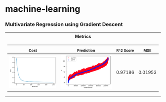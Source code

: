 # machine-learning

### Multivariate Regression using Gradient Descent
<table>
<tr><th>Metrics</th></tr>
<tr><td>
  
<sub> Cost </sub> |  <sub> Prediction </sub> | <sub> R^2 Score </sub> | <sub> MSE </sub> |
|--|--|--|--
<img src="https://github.com/nik-neg/machine-learning/blob/main/images/1_cost.png" alt="drawing" width="275"/> | <img src="https://github.com/nik-neg/machine-learning/blob/main/images/1_pred.png" alt="drawing" width="275"/> | 0.97186 |  0.01953 |
</td></tr></table> 

